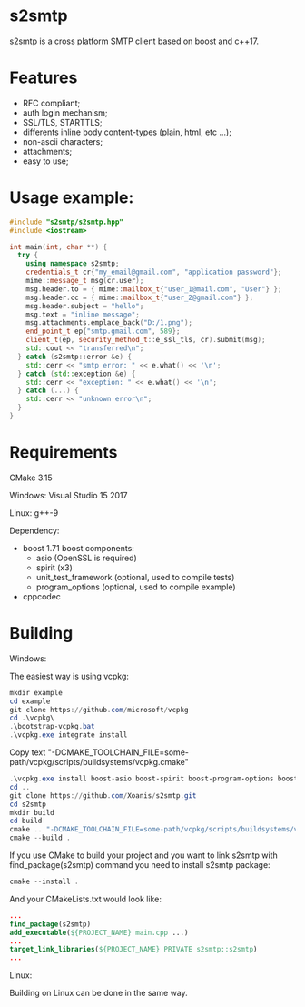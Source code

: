 # s2smtp #

s2smtp is a cross platform SMTP client based on boost and c++17.

# Features #

- RFC compliant;
- auth login mechanism;
- SSL/TLS, STARTTLS;
- differents inline body content-types (plain, html, etc ...);
- non-ascii characters;
- attachments;
- easy to use;

# Usage example: #

```cpp
#include "s2smtp/s2smtp.hpp"
#include <iostream>

int main(int, char **) {
  try {
    using namespace s2smtp;
    credentials_t cr{"my_email@gmail.com", "application password"};
    mime::message_t msg(cr.user);
    msg.header.to = { mime::mailbox_t{"user_1@mail.com", "User"} };
    msg.header.cc = { mime::mailbox_t{"user_2@gmail.com"} };
    msg.header.subject = "hello";
    msg.text = "inline message";
    msg.attachments.emplace_back("D:/1.png");
    end_point_t ep{"smtp.gmail.com", 589};
    client_t(ep, security_method_t::e_ssl_tls, cr).submit(msg);
    std::cout << "transferred\n";
  } catch (s2smtp::error &e) {
    std::cerr << "smtp error: " << e.what() << '\n';
  } catch (std::exception &e) {
    std::cerr << "exception: " << e.what() << '\n';
  } catch (...) {
    std::cerr << "unknown error\n";
  }
}
```

# Requirements #
CMake 3.15

Windows: Visual Studio 15 2017

Linux: g++-9

Dependency:
- boost 1.71 
  boost components:
  - asio (OpenSSL is required)
  - spirit (x3)
  - unit_test_framework (optional, used to compile tests)
  - program_options (optional, used to compile example)
- cppcodec

# Building #

Windows:

The easiest  way is using vcpkg:

```ps1
mkdir example
cd example
git clone https://github.com/microsoft/vcpkg
cd .\vcpkg\
.\bootstrap-vcpkg.bat
.\vcpkg.exe integrate install
```
Copy text "-DCMAKE_TOOLCHAIN_FILE=some-path/vcpkg/scripts/buildsystems/vcpkg.cmake"

```ps1
.\vcpkg.exe install boost-asio boost-spirit boost-program-options boost-test cppcodec
cd ..
git clone https://github.com/Xoanis/s2smtp.git
cd s2smtp
mkdir build
cd build
cmake .. "-DCMAKE_TOOLCHAIN_FILE=some-path/vcpkg/scripts/buildsystems/vcpkg.cmake"
cmake --build .
```
If you use CMake to build your project and you want to link s2smtp with find_package(s2smtp) command you need to install s2smtp package:
```ps1
cmake --install .
```
And your CMakeLists.txt would look like:
```cmake
...
find_package(s2smtp) 
add_executable(${PROJECT_NAME} main.cpp ...)
...
target_link_libraries(${PROJECT_NAME} PRIVATE s2smtp::s2smtp)
...
```

Linux:

Building on Linux can be done in the same way.


